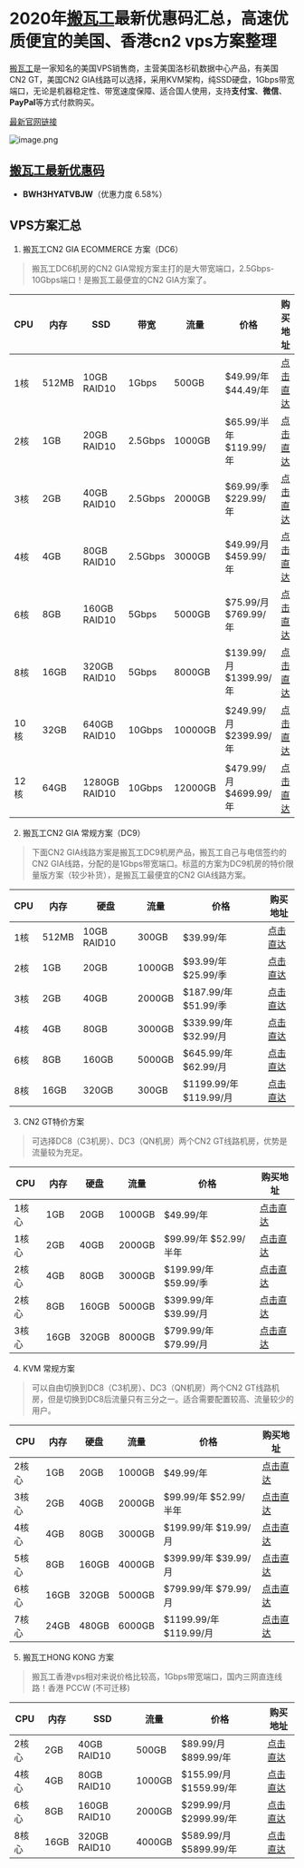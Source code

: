 2020年[搬瓦工](https://bit.ly/38Yv0be)最新优惠码汇总，高速优质便宜的美国、香港cn2 vps方案整理
==

[搬瓦工](https://bit.ly/38Yv0be)是一家知名的美国VPS销售商，主营美国洛杉矶数据中心产品，有美国CN2 GT，美国CN2 GIA线路可以选择，采用KVM架构，纯SSD硬盘，1Gbps带宽端口，无论是机器稳定性、带宽速度保障、适合国人使用，支持**支付宝**、**微信**、**PayPal**等方式付款购买。

[最新官网链接](https://bit.ly/38Yv0be)

![image.png](http://ww1.sinaimg.cn/large/d0640841ly1gd3sawthp1j220y15uqv5.jpg)

## [搬瓦工最新优惠码](https://bit.ly/38Yv0be)
* **BWH3HYATVBJW**（优惠力度 6.58%）

## VPS方案汇总
1.  搬瓦工CN2 GIA ECOMMERCE 方案（DC6）

> 搬瓦工DC6机房的CN2 GIA常规方案主打的是大带宽端口，2.5Gbps-10Gbps端口！是搬瓦工最便宜的CN2 GIA方案了。

|CPU|	内存	 |SSD	          |带宽	       |流量	    |价格	                  |购买地址
| ------ | ------ |----- | ------ |----- | ------ |----- | 
|1核	|512MB|	10GB RAID10	 |  1Gbps	   | 500GB	 | $49.99/年 $44.49/年	  |  [点击直达](https://bwh88.net/aff.php?aff=39822&pid=94)
|2核	|1GB	 | 20GB RAID10	 |  2.5Gbps|1000GB|$65.99/半年 $119.99/年     |  [点击直达](https://bwh88.net/aff.php?aff=39822&pid=87)
|3核	|2GB	 | 40GB RAID10	 |  2.5Gbps|	2000GB	|$69.99/季 $229.99/年	  |  [点击直达](https://bwh88.net/aff.php?aff=39822&pid=88)
|4核	|4GB  |	80GB RAID10	 |  2.5Gbps	 | 3000GB	|$49.99/月 $459.99/年	    |  [点击直达](https://bwh88.net/aff.php?aff=39822&pid=89)
|6核	|8GB 	|160GB RAID10	 |5Gbps	     | 5000GB	|$75.99/月 $769.99/年	    |  [点击直达](https://bwh88.net/aff.php?aff=39822&pid=90)
|8核	|16GB	|320GB RAID10	 |5Gbps	     | 8000GB	|$139.99/月 $1399.99/年	  |  [点击直达](https://bwh88.net/aff.php?aff=39822&pid=91)
|10核|	32GB|	640GB RAID10	| 10Gbps	 | 10000GB|	$249.99/月 $2399.99/年	|  [点击直达](https://bwh88.net/aff.php?aff=39822&pid=92)
|12核|	64GB|	1280GB RAID10|  10Gbps	 | 12000GB|	$479.99/月 $4699.99/年	|  [点击直达](https://bwh88.net/aff.php?aff=39822&pid=93)


2.  搬瓦工CN2 GIA 常规方案（DC9）
> 下面CN2 GIA线路方案是搬瓦工DC9机房产品，搬瓦工自己与电信签约的CN2 GIA线路，分配的是1Gbps带宽端口。标蓝的方案为DC9机房的特价限量版方案（较少补货），是搬瓦工最便宜的CN2 GIA线路方案。

|CPU|	内存	 | 硬盘	       |流量	     |价格	              | 购买地址
| ------ | ------ |------ | ------ |------ | ------ |
|1核	|512MB|	10GB RAID10|	 300GB	|$39.99/年           | [点击直达](https://bwh88.net/aff.php?aff=39822&pid=71)
|2核	|1GB	 | 20GB	     |  1000GB	|$93.99/年 $25.99/季	 | [点击直达](https://bwh88.net/aff.php?aff=39822&pid=72)
|3核	|2GB	 | 40GB	     |  2000GB	|$187.99/年 $51.99/季	 | [点击直达](https://bwh88.net/aff.php?aff=39822&pid=73)
|4核	|4GB 	|80GB	       |  3000GB	|$339.99/年 $32.99/月	 | [点击直达](https://bwh88.net/aff.php?aff=39822&pid=74)
|6核	|8GB	 | 160GB	   |  5000GB	|$645.99/年 $62.99/月	 | [点击直达](https://bwh88.net/aff.php?aff=39822&pid=75)
|8核	|16GB	|320GB	     |  300GB	  |$1199.99/年 $119.99/月| [点击直达](https://bwh88.net/aff.php?aff=39822&pid=76)

3.  CN2 GT特价方案
> 可选择DC8（C3机房）、DC3（QN机房）两个CN2 GT线路机房，优势是流量较为充足。

|CPU	|内存	 |硬盘	   |流量	|价格|购买地址
| ------ | ------ |------ | ------ |------ | ------ |
|1核心	|1GB	|20GB	 | 1000GB|	$49.99/年 	|            [点击直达](https://bwh88.net/aff.php?aff=39822&pid=57)
|1核心	|2GB	|40GB	 | 2000GB|	$99.99/年 $52.99/半年	    | [点击直达](https://bwh88.net/aff.php?aff=39822&pid=58)
|2核心	|4GB	|80GB	 | 3000GB|	$199.99/年 $59.99/季	    |  [点击直达](https://bwh88.net/aff.php?aff=39822&pid=59)
|2核心	|8GB	|160GB	|5000GB	|$399.99/年 $39.99/月	      |  [点击直达](https://bwh88.net/aff.php?aff=39822&pid=67)
|3核心	|16GB|	320GB|	8000GB|	$799.99/年 $79.99/月	    |  [点击直达](https://bwh88.net/aff.php?aff=39822&pid=68)

4. KVM 常规方案
> 可以自由切换到DC8（C3机房）、DC3（QN机房）两个CN2 GT线路机房，但是切换到DC8后流量只有三分之一。适合需要配置较高、流量较少的用户。

|CPU	|内存	|硬盘	     |流量	|价格	                      |购买地址
| ------ | ------ |------ | ------ |------ | ------ |
|2核心	|1GB	|20GB	 | 1000GB|	$49.99/年	            | [点击直达](https://bwh88.net/aff.php?aff=39822&pid=44)
|3核心	|2GB	|40GB	 | 2000GB|	$99.99/年 $52.99/半年	  |[点击直达](https://bwh88.net/aff.php?aff=39822&pid=45)
|4核心	|4GB	|80GB	 | 3000GB|	$199.99/年 $19.99/月	  |[点击直达](https://bwh88.net/aff.php?aff=39822&pid=46)
|5核心	|8GB	|160GB	|4000GB	|$399.99/年 $39.99/月	    |[点击直达](https://bwh88.net/aff.php?aff=39822&pid=47)
|6核心	|16GB|	320GB|	5000GB|	$799.99/年 $79.99/月	  |[点击直达](https://bwh88.net/aff.php?aff=39822&pid=48)
|7核心	|24GB|	480GB|	6000GB|	$1199.99/年 $119.99/月	|[点击直达](https://bwh88.net/aff.php?aff=39822&pid=49)

5.  搬瓦工HONG KONG 方案
>  搬瓦工香港vps相对来说价格比较高，1Gbps带宽端口，国内三网直连线路！香港 PCCW (不可迁移)

|CPU	|内存	|SSD|	流量|	价格|	购买地址
| ------ | ------ |------ | ------ |------ | ------ |
|2核心	|2GB	|40GB RAID10	  |500GB	|$89.99/月 $899.99/年	    |[点击直达](https://bwh88.net/aff.php?aff=39822&pid=95)
|4核心	|4GB	|80GB RAID10	  |1000GB|	$155.99/月 $1559.99/年	|[点击直达](https://bwh88.net/aff.php?aff=39822&pid=96)
|6核心	|8GB	|160GB RAID10	  |2000GB|	$299.99/月 $2999.99/年	|[点击直达](https://bwh88.net/aff.php?aff=39822&pid=97)
|8核心	|16GB|	320GB RAID10	|4000GB|	$589.99/月 $5899.99/年	|[点击直达](https://bwh88.net/aff.php?aff=39822&pid=98)

